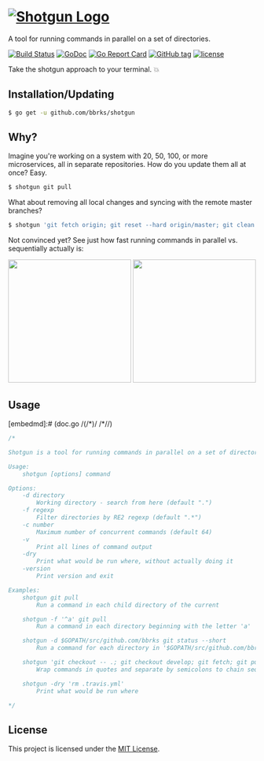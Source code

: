 # [![Shotgun Logo](https://cdn.rawgit.com/bbrks/shotgun/master/logo.svg)](https://github.com/bbrks/shotgun)

A tool for running commands in parallel on a set of directories.

[![Build Status](https://travis-ci.org/bbrks/shotgun.svg)](https://travis-ci.org/bbrks/shotgun)
[![GoDoc](https://godoc.org/github.com/bbrks/shotgun?status.svg)](https://godoc.org/github.com/bbrks/shotgun)
[![Go Report Card](https://goreportcard.com/badge/github.com/bbrks/shotgun)](https://goreportcard.com/report/github.com/bbrks/shotgun)
[![GitHub tag](https://img.shields.io/github/tag/bbrks/shotgun.svg)](https://github.com/bbrks/shotgun/releases)
[![license](https://img.shields.io/github/license/bbrks/shotgun.svg)](https://github.com/bbrks/shotgun/blob/master/LICENSE)

Take the shotgun approach to your terminal. :boom:

## Installation/Updating

```sh
$ go get -u github.com/bbrks/shotgun
```

## Why?

Imagine you're working on a system with 20, 50, 100, or more microservices, all in separate repositories.
How do you update them all at once? Easy.

```sh
$ shotgun git pull
```

What about removing all local changes and syncing with the remote master branches?

```sh
$ shotgun 'git fetch origin; git reset --hard origin/master; git clean -f'
```

Not convinced yet? See just how fast running commands in parallel vs. sequentially actually is:

<a href="https://asciinema.org/a/d3kj4vdi47orpl5tleqn0c9rx" target="_blank"><img src="http://i.imgur.com/7xqA67x.gif" width="250px"/></a>
<a href="https://asciinema.org/a/b0d16ry57hsn1vfmq2ez7u1an" target="_blank"><img src="http://i.imgur.com/e9T6YY0.gif" width="250px"/></a>

## Usage

[embedmd]:# (doc.go /(\/\*)/ /\*\//)
```go
/*

Shotgun is a tool for running commands in parallel on a set of directories.

Usage:
	shotgun [options] command

Options:
	-d directory
		Working directory - search from here (default ".")
	-f regexp
		Filter directories by RE2 regexp (default ".*")
	-c number
		Maximum number of concurrent commands (default 64)
	-v
		Print all lines of command output
	-dry
		Print what would be run where, without actually doing it
	-version
		Print version and exit

Examples:
	shotgun git pull
		Run a command in each child directory of the current

	shotgun -f '^a' git pull
		Run a command in each directory beginning with the letter 'a'

	shotgun -d $GOPATH/src/github.com/bbrks git status --short
		Run a command for each directory in '$GOPATH/src/github.com/bbrks'

	shotgun 'git checkout -- .; git checkout develop; git fetch; git pull'
		Wrap commands in quotes and separate by semicolons to chain sequentially

	shotgun -dry 'rm .travis.yml'
		Print what would be run where

*/
```

## License
This project is licensed under the [MIT License](LICENSE).
